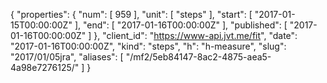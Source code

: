 {
  "properties": {
    "num": [
      959
    ],
    "unit": [
      "steps"
    ],
    "start": [
      "2017-01-15T00:00:00Z"
    ],
    "end": [
      "2017-01-16T00:00:00Z"
    ],
    "published": [
      "2017-01-16T00:00:00Z"
    ]
  },
  "client_id": "https://www-api.jvt.me/fit",
  "date": "2017-01-16T00:00:00Z",
  "kind": "steps",
  "h": "h-measure",
  "slug": "2017/01/05jra",
  "aliases": [
    "/mf2/5eb84147-8ac2-4875-aea5-4a98e7276125/"
  ]
}

